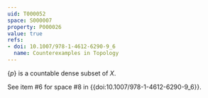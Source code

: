```yaml
---
uid: T000052
space: S000007
property: P000026
value: true
refs:
- doi: 10.1007/978-1-4612-6290-9_6
  name: Counterexamples in Topology
---
```


$\{p\}$ is a countable dense subset of $X$.

See item #6 for space #8 in {{doi:10.1007/978-1-4612-6290-9_6}}.

